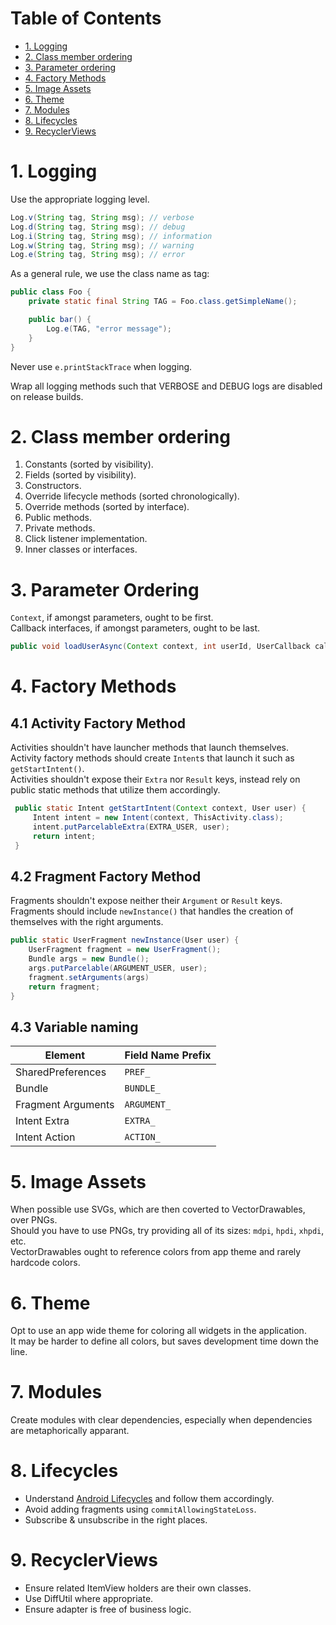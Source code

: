 # Table of Contents  
- [1. Logging](#1-Logging)
- [2. Class member ordering](#2-class-member-ordering)
- [3. Parameter ordering](#3-parameter-ordering)
- [4. Factory Methods](#4-factory-methods)
- [5. Image Assets](#5-image-assets)
- [6. Theme](#6-theme)
- [7. Modules](#7-modules)
- [8. Lifecycles](#8-lifecycles)
- [9. RecyclerViews](#9-recyclerviews)

# 1. Logging

Use the appropriate logging level.
```java
Log.v(String tag, String msg); // verbose
Log.d(String tag, String msg); // debug
Log.i(String tag, String msg); // information
Log.w(String tag, String msg); // warning
Log.e(String tag, String msg); // error
```

As a general rule, we use the class name as tag:
```java
public class Foo {
    private static final String TAG = Foo.class.getSimpleName();

    public bar() {
        Log.e(TAG, "error message");
    }
}
```

Never use `e.printStackTrace` when logging.

Wrap all logging methods such that VERBOSE and DEBUG logs are disabled on release builds.

# 2. Class member ordering

1. Constants (sorted by visibility).
2. Fields (sorted by visibility).
3. Constructors.
4. Override lifecycle methods (sorted chronologically).
5. Override methods (sorted by interface).
6. Public methods.
7. Private methods.
8. Click listener implementation.
9. Inner classes or interfaces.

# 3. Parameter Ordering

`Context`, if amongst parameters, ought to be first. <br> 
Callback interfaces, if amongst parameters, ought to be last. <br> 
 
 ```java
 public void loadUserAsync(Context context, int userId, UserCallback callback);
 ```

# 4. Factory Methods
## 4.1 Activity Factory Method
Activities shouldn't have launcher methods that launch themselves. <br>
Activity factory methods should create `Intent`s that launch it such as `getStartIntent()`. <br>
Activities shouldn't expose their `Extra` nor `Result` keys, instead rely on public static methods that utilize them accordingly. <br> 

```java
 public static Intent getStartIntent(Context context, User user) {
     Intent intent = new Intent(context, ThisActivity.class);
     intent.putParcelableExtra(EXTRA_USER, user);
     return intent;
 }
``` 

## 4.2 Fragment Factory Method
Fragments shouldn't expose neither their `Argument` or `Result` keys. <br>
Fragments should include `newInstance()` that handles the creation of themselves with the right arguments. <br>

```java
public static UserFragment newInstance(User user) {
    UserFragment fragment = new UserFragment();
    Bundle args = new Bundle();
    args.putParcelable(ARGUMENT_USER, user);
    fragment.setArguments(args)
    return fragment;
}
```

## 4.3 Variable naming

| Element            | Field Name Prefix |
| -----------------  | ----------------- |
| SharedPreferences  | `PREF_`             |
| Bundle             | `BUNDLE_`           |
| Fragment Arguments | `ARGUMENT_`         |
| Intent Extra       | `EXTRA_`            |
| Intent Action      | `ACTION_`           |

# 5. Image Assets

When possible use SVGs, which are then coverted to VectorDrawables, over PNGs. <br>
Should you have to use PNGs, try providing all of its sizes: `mdpi`, `hpdi`, `xhpdi`, etc. <br>
VectorDrawables ought to reference colors from app theme and rarely hardcode colors. <br>

# 6. Theme

Opt to use an app wide theme for coloring all widgets in the application. <br>
It may be harder to define all colors, but saves development time down the line. <br>

# 7. Modules

Create modules with clear dependencies, especially when dependencies are metaphorically apparant.

# 8. Lifecycles

- Understand [Android Lifecycles](https://developer.android.com/guide/components/activities/activity-lifecycle) and follow them accordingly.
- Avoid adding fragments using `commitAllowingStateLoss`.
- Subscribe & unsubscribe in the right places.

# 9. RecyclerViews

- Ensure related ItemView holders are their own classes.
- Use DiffUtil where appropriate.
- Ensure adapter is free of business logic.

